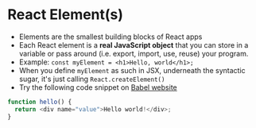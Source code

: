 # React Element\(s\)

* Elements are the smallest building blocks of React apps
* Each React element is a **real JavaScript object** that you can store in a variable or pass around \(i.e. export, import, use, reuse\) your program.
* Example: `const myElement = <h1>Hello, world</h1>;`
* When you define `myElement` as such in JSX, underneath the syntactic sugar, it's just calling `React.createElement()`
* Try the following code snippet on [Babel website](https://babeljs.io/repl/)

```javascript
function hello() {
  return <div name="value">Hello world!</div>;
}
```

